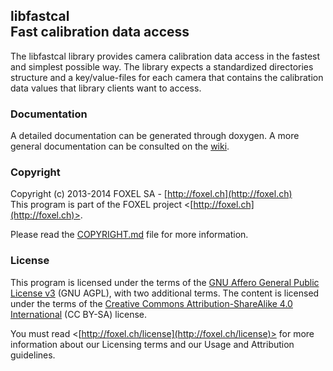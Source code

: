 ## libfastcal<br/>Fast calibration data access

The libfastcal library provides camera calibration data access in the fastest and simplest possible way. The library expects a standardized directories structure and a key/value-files for each camera that contains the calibration data values that library clients want to access.

### Documentation

A detailed documentation can be generated through doxygen. A more general documentation can be consulted on the [wiki](https://github.com/niam-foxel/libfastcal/wiki).

### Copyright

Copyright (c) 2013-2014 FOXEL SA - [http://foxel.ch](http://foxel.ch)<br />
This program is part of the FOXEL project <[http://foxel.ch](http://foxel.ch)>.

Please read the [COPYRIGHT.md](COPYRIGHT.md) file for more information.


### License

This program is licensed under the terms of the
[GNU Affero General Public License v3](http://www.gnu.org/licenses/agpl.html)
(GNU AGPL), with two additional terms. The content is licensed under the terms
of the
[Creative Commons Attribution-ShareAlike 4.0 International](http://creativecommons.org/licenses/by-sa/4.0/)
(CC BY-SA) license.

You must read <[http://foxel.ch/license](http://foxel.ch/license)> for more
information about our Licensing terms and our Usage and Attribution guidelines.

